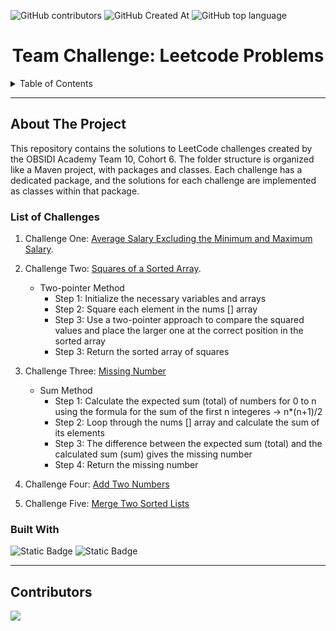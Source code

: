 ![GitHub contributors](https://img.shields.io/github/contributors/JideMartins/leetcode_challenges_team_10?style=for-the-badge)   ![GitHub Created At](https://img.shields.io/github/created-at/JideMartins/leetcode_challenges_team_10?style=for-the-badge) ![GitHub top language](https://img.shields.io/github/languages/top/jidemartins/leetcode_challenges_team_10?style=for-the-badge)



<h1 align="center"> Team Challenge: Leetcode Problems </h1>

<!-- TABLE OF CONTENTS -->
<details>
  <summary>Table of Contents</summary>
  <ol>
    <li>
      <a href="#about-the-project">About</a>
      <ul>
        <li><a href="#list-of-challenges">List of Challenges</a></li>
        <li><a href="#built-with">Built With</a></li>
      </ul>
    </li>
    <li><a href="#contributors">Contributors</a></li>
  </ol>
</details>

<hr>

<!-- ABOUT THE PROJECT -->
## About The Project
This repository contains the solutions to LeetCode challenges created by the OBSIDI Academy Team 10, Cohort 6. The folder structure is organized like a Maven project, with packages and classes. Each challenge has a dedicated package, and the solutions for each challenge are implemented as classes within that package.


### List of Challenges
1. Challenge One: [Average Salary Excluding the Minimum and Maximum Salary](https://leetcode.com/problems/average-salary-excluding-the-minimum-and-maximum-salary/description/).
2. Challenge Two: [Squares of a Sorted Array](https://leetcode.com/problems/squares-of-a-sorted-array/description/).

    * Two-pointer Method
      * Step 1: Initialize the necessary variables and arrays
      * Step 2: Square each element in the nums [] array
      * Step 3: Use a two-pointer approach to compare the squared values and place the larger one at the correct position in the sorted array
      * Step 3: Return the sorted array of squares

3. Challenge Three: [Missing Number](https://leetcode.com/problems/missing-number/description/) 

    * Sum Method
        * Step 1: Calculate the expected sum (total) of numbers for 0 to n using the formula for the sum of the first n integeres -> n*(n+1)/2
        * Step 2: Loop through the nums [] array and calculate the sum of its elements
        * Step 3: The difference between the expected sum (total) and the calculated sum (sum) gives the missing number
        * Step 4: Return the missing number

4. Challenge Four: [Add Two Numbers](https://leetcode.com/problems/add-two-numbers/description/)
5. Challenge Five: [Merge Two Sorted Lists](https://leetcode.com/problems/merge-two-sorted-lists/description/)


### Built With
![Static Badge](https://img.shields.io/badge/java-orange?style=for-the-badge)
![Static Badge](https://img.shields.io/badge/Maven-black?style=for-the-badge&logo=apachemaven)

<hr>

<!-- CONTRIBUTING -->
## Contributors

<a href = "https://github.com/JideMartins/leetcode_challenges_team_10/graphs/contributors">
  <img src = "https://contrib.rocks/image?repo=JideMartins/leetcode_challenges_team_10"/>
</a>


